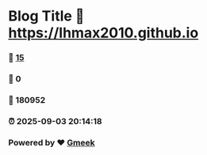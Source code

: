 # Blog Title :link: https://lhmax2010.github.io 
### :page_facing_up: [15](https://lhmax2010.github.io/tag.html) 
### :speech_balloon: 0 
### :hibiscus: 180952 
### :alarm_clock: 2025-09-03 20:14:18 
### Powered by :heart: [Gmeek](https://github.com/Meekdai/Gmeek)
